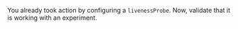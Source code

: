 You already took action by configuring a `livenessProbe`. Now, validate that it is working with an experiment.
